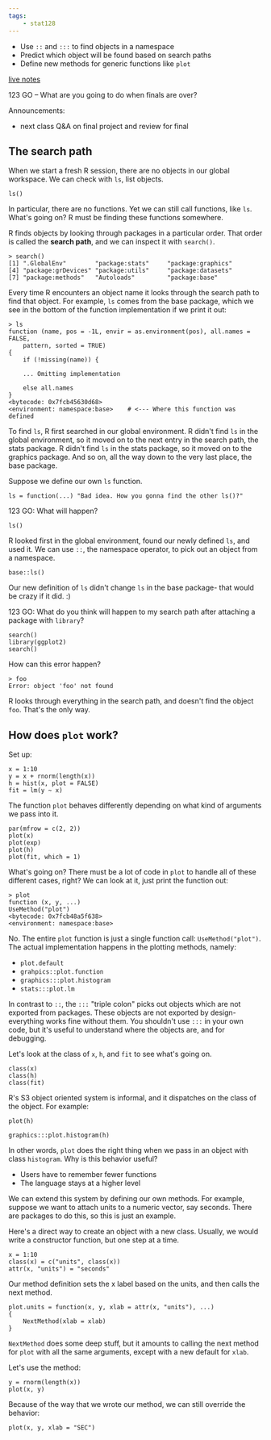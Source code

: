 ```yaml
---
tags:
    - stat128
---
```


- Use `::` and `:::` to find objects in a namespace
- Predict which object will be found based on search paths
- Define new methods for generic functions like `plot`

[live notes](https://github.com/clarkfitzg/stat128/blob/master/2020-12-07.Rmd)

123 GO – What are you going to do when finals are over?

Announcements:

- next class Q&A on final project and review for final


## The search path

When we start a fresh R session, there are no objects in our global workspace.
We can check with `ls`, list objects.

```{r}
ls()
```

In particular, there are no functions.
Yet we can still call functions, like `ls`.
What's going on?
R must be finding these functions somewhere.

R finds objects by looking through packages in a particular order.
That order is called the __search path__, and we can inspect it with `search()`.

```{r}
> search()
[1] ".GlobalEnv"        "package:stats"     "package:graphics"
[4] "package:grDevices" "package:utils"     "package:datasets"
[7] "package:methods"   "Autoloads"         "package:base"
```

Every time R encounters an object name it looks through the search path to find that object.
For example, `ls` comes from the base package, which we see in the bottom of the function implementation if we print it out:

```{r}
> ls
function (name, pos = -1L, envir = as.environment(pos), all.names = FALSE,
    pattern, sorted = TRUE)
{
    if (!missing(name)) {

    ... Omitting implementation

    else all.names
}
<bytecode: 0x7fcb45630d68>
<environment: namespace:base>    # <--- Where this function was defined
```

To find `ls`, R first searched in our global environment.
R didn't find `ls` in the global environment, so it moved on to the next entry in the search path, the stats package.
R didn't find `ls` in the stats package, so it moved on to the graphics package.
And so on, all the way down to the very last place, the base package.

Suppose we define our own `ls` function.

```{r}
ls = function(...) "Bad idea. How you gonna find the other ls()?"
```

123 GO: What will happen?

```{r}
ls()
```

R looked first in the global environment, found our newly defined `ls`, and used it.
We can use `::`, the namespace operator, to pick out an object from a namespace.

```{r}
base::ls()
```

Our new definition of `ls` didn't change `ls` in the base package- that would be crazy if it did. :)

123 GO: What do you think will happen to my search path after attaching a package with `library`?

```{r}
search()
library(ggplot2)
search()
```

How can this error happen?

```{r}
> foo
Error: object 'foo' not found
```

R looks through everything in the search path, and doesn't find the object `foo`.
That's the only way.


## How does `plot` work?

Set up:

```{r}
x = 1:10
y = x + rnorm(length(x))
h = hist(x, plot = FALSE)
fit = lm(y ~ x)
```

The function `plot` behaves differently depending on what kind of arguments we pass into it.

```{r}
par(mfrow = c(2, 2))
plot(x)
plot(exp)
plot(h)
plot(fit, which = 1)
```

What's going on?
There must be a lot of code in `plot` to handle all of these different cases, right?
We can look at it, just print the function out:

```{r}
> plot
function (x, y, ...)
UseMethod("plot")
<bytecode: 0x7fcb48a5f638>
<environment: namespace:base>
```

No.
The entire `plot` function is just a single function call: `UseMethod("plot")`.
The actual implementation happens in the plotting methods, namely:

- `plot.default`
- `grahpics::plot.function`
- `graphics:::plot.histogram`
- `stats:::plot.lm`

In contrast to `::`, the `:::` "triple colon" picks out objects which are not exported from packages.
These objects are not exported by design- everything works fine without them.
You shouldn't use `:::` in your own code, but it's useful to understand where the objects are, and for debugging.

Let's look at the class of `x`, `h`, and `fit` to see what's going on.

```{r}
class(x)
class(h)
class(fit)
```

R's S3 object oriented system is informal, and it dispatches on the class of the object.
For example:

```{r}
plot(h)

graphics:::plot.histogram(h)
```

In other words, `plot` does the right thing when we pass in an object with class `histogram`.
Why is this behavior useful?

- Users have to remember fewer functions
- The language stays at a higher level

We can extend this system by defining our own methods.
For example, suppose we want to attach units to a numeric vector, say seconds.
There are packages to do this, so this is just an example.

Here's a direct way to create an object with a new class.
Usually, we would write a constructor function, but one step at a time.

```{r}
x = 1:10
class(x) = c("units", class(x))
attr(x, "units") = "seconds"
```

Our method definition sets the x label based on the units, and then calls the next method.

```{r}
plot.units = function(x, y, xlab = attr(x, "units"), ...)
{
    NextMethod(xlab = xlab)
}
```

`NextMethod` does some deep stuff, but it amounts to calling the next method for `plot` with all the same arguments, except with a new default for `xlab`.

Let's use the method:

```{r}
y = rnorm(length(x))
plot(x, y)
```

Because of the way that we wrote our method, we can still override the behavior:

```{r}
plot(x, y, xlab = "SEC")
```
